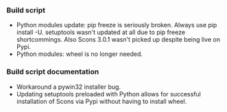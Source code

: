 ### Build script
- Python modules update: pip freeze is seriously broken. Always use pip install -U. setuptools wasn't updated at all due to pip freeze shortcommings. Also Scons 3.0.1 wasn't picked up despite being live on Pypi.
- Python modules: wheel is no longer needed.
### Build script documentation
- Workaround a pywin32 installer bug.
- Updating setuptools preloaded with Python allows for successful installation of Scons via Pypi without having to install wheel.